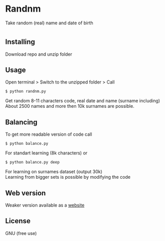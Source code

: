 # Randnm
Take random (real) name and date of birth
# 
## Installing
Download repo and unzip folder
## Usage
Open terminal > 
Switch to the unzipped folder > 
Call 
```shell
$ python randnm.py
```
Get random 8-11 characters code, real date and name (surname including) <br>
About 2500 names and more then 10k surnames are possible.

## Balancing
To get more readable version of code call
```shell
$ python balance.py
```
For standart learning (8k characters) or 
```shell
$ python balance.py deep
```
For learning on surnames dataset (output 30k) <br>
Learning from bigger sets is possible by modifying the code
## Web version
Weaker version available as a [website](https://vsnits.github.io/Randnm/Randnm/web/)

## License
GNU (free use)

